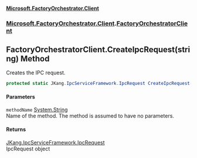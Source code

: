 #### [Microsoft.FactoryOrchestrator.Client](./Microsoft-FactoryOrchestrator-Client.md 'Microsoft.FactoryOrchestrator.Client')
### [Microsoft.FactoryOrchestrator.Client](./Microsoft-FactoryOrchestrator-Client.md 'Microsoft.FactoryOrchestrator.Client').[FactoryOrchestratorClient](./Microsoft-FactoryOrchestrator-Client-FactoryOrchestratorClient.md 'Microsoft.FactoryOrchestrator.Client.FactoryOrchestratorClient')
## FactoryOrchestratorClient.CreateIpcRequest(string) Method
Creates the IPC request.  
```csharp
protected static JKang.IpcServiceFramework.IpcRequest CreateIpcRequest(string methodName);
```
#### Parameters
<a name='Microsoft-FactoryOrchestrator-Client-FactoryOrchestratorClient-CreateIpcRequest(string)-methodName'></a>
`methodName` [System.String](https://docs.microsoft.com/en-us/dotnet/api/System.String 'System.String')  
Name of the method. The method is assumed to have no parameters.  
  
#### Returns
[JKang.IpcServiceFramework.IpcRequest](https://docs.microsoft.com/en-us/dotnet/api/JKang.IpcServiceFramework.IpcRequest 'JKang.IpcServiceFramework.IpcRequest')  
IpcRequest object  
